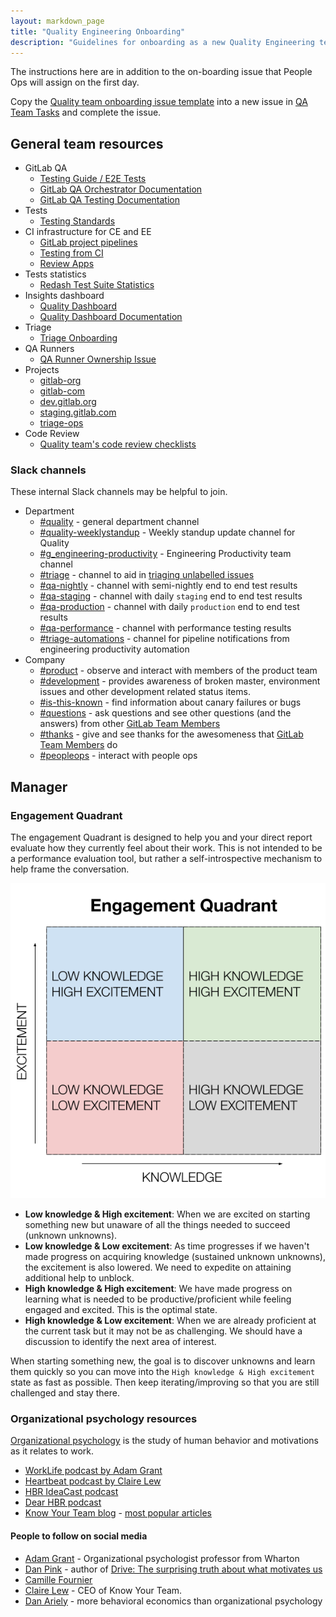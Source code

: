 ```yaml
---
layout: markdown_page
title: "Quality Engineering Onboarding"
description: "Guidelines for onboarding as a new Quality Engineering team member"
---
```


The instructions here are in addition to the on-boarding issue that People Ops will assign on the first day.

Copy the [Quality team onboarding issue template](https://gitlab.com/gitlab-org/quality/team-tasks/blob/master/.gitlab/issue_templates/Onboarding.md)
into a new issue in [QA Team Tasks](https://gitlab.com/gitlab-org/quality/team-tasks/issues/new)
and complete the issue.

## General team resources

* GitLab QA
  * [Testing Guide / E2E Tests](https://docs.gitlab.com/ee/development/testing_guide/end_to_end)
  * [GitLab QA Orchestrator Documentation](https://gitlab.com/gitlab-org/gitlab-qa/blob/master/README.md)
  * [GitLab QA Testing Documentation](https://gitlab.com/gitlab-org/gitlab-qa/blob/master/README.md#documentation)
* Tests
  * [Testing Standards](https://docs.gitlab.com/ee/development/testing_guide/index.html)
* CI infrastructure for CE and EE
  * [GitLab project pipelines](https://docs.gitlab.com/ee/development/pipelines.html) 
  * [Testing from CI](https://docs.gitlab.com/ee/development/testing_guide/ci.html)
  * [Review Apps](https://docs.gitlab.com/ee/development/testing_guide/review_apps.html)
* Tests statistics
  * [Redash Test Suite Statistics](https://redash.gitlab.com/dashboard/test-suite-statistics)
* Insights dashboard
  * [Quality Dashboard](http://quality-dashboard.gitlap.com/)
  * [Quality Dashboard Documentation](https://gitlab.com/gitlab-org/gitlab-insights/blob/master/README.md)
* Triage
    * [Triage Onboarding](/handbook/engineering/quality/triage-operations/onboarding/)
* QA Runners
  * [QA Runner Ownership Issue](https://gitlab.com/gitlab-org/gitlab-qa/issues/261)
* Projects
  * [gitlab-org](https://gitlab.com/gitlab-org)
  * [gitlab-com](https://gitlab.com/gitlab-com)
  * [dev.gitlab.org](https://dev.gitlab.org)
  * [staging.gitlab.com](https://staging.gitlab.com)
  * [triage-ops](https://gitlab.com/gitlab-org/quality/triage-ops)
* Code Review
  * [Quality team's code review checklists](https://gitlab.com/gitlab-org/quality/code-review-checklists)

### Slack channels

These internal Slack channels may be helpful to join.

* Department
  * [#quality](https://gitlab.slack.com/messages/C3JJET4Q6) - general department channel
  * [#quality-weeklystandup](https://gitlab.slack.com/messages/CGZQCTU8J) - Weekly standup update channel for Quality
  * [#g_engineering-productivity](https://gitlab.slack.com/messages/CMA7DQJRX) - Engineering Productivity team channel
  * [#triage](https://gitlab.slack.com/messages/C39HX5TRV) - channel to aid in [triaging unlabelled issues](/handbook/engineering/quality/triage-operations/#newly-created-unlabelled-issues-requiring-first-triage)
  * [#qa-nightly](https://gitlab.slack.com/messages/CGLMP1G7M) - channel with semi-nightly end to end test results
  * [#qa-staging](https://gitlab.slack.com/messages/CBS3YKMGD) - channel with daily `staging` end to end test results
  * [#qa-production](https://gitlab.slack.com/messages/CCNNKFP8B) - channel with daily `production` end to end test results
  * [#qa-performance](https://gitlab.slack.com/messages/CH8J9EG49) - channel with performance testing results
  * [#triage-automations](https://gitlab.slack.com/messages/CLCKT26JH) - channel for pipeline notifications from engineering productivity automation
* Company
  * [#product](https://gitlab.slack.com/messages/C0NFPSFA8) - observe and interact with members of the product team
  * [#development](https://gitlab.slack.com/messages/C02PF508L) - provides awareness of broken master, environment issues and other development related status items.
  * [#is-this-known](https://gitlab.slack.com/messages/CETG54GQ0) - find information about canary failures or bugs
  * [#questions](https://gitlab.slack.com/messages/C0AR2KW4B) - ask questions and see other questions (and the answers) from other [GitLab Team Members](/handbook/communication/top-misused-terms/)
  * [#thanks](https://gitlab.slack.com/messages/C038E3Q6L) - give and see thanks for the awesomeness that [GitLab Team Members](/handbook/communication/top-misused-terms/) do
  * [#peopleops](https://gitlab.slack.com/messages/C0SNC8F2N) - interact with people ops

## Manager

### Engagement Quadrant

The engagement Quadrant is designed to help you and your direct report evaluate how they currently feel about their work.
This is not intended to be a performance evaluation tool, but rather a self-introspective mechanism to help frame the conversation.

![engagement-quadrant.png](engagement-quadrant.png)

* **Low knowledge & High excitement**: When we are excited on starting something new but unaware of all the things needed to succeed (unknown unknowns).
* **Low knowledge & Low excitement**: As time progresses if we haven't made progress on acquiring knowledge (sustained unknown unknowns), the excitement is also lowered. We need to expedite on attaining additional help to unblock.
* **High knowledge & High excitement**: We have made progress on learning what is needed to be productive/proficient while feeling engaged and excited. This is the optimal state.
* **High knowledge & Low excitement**: When we are already proficient at the current task but it may not be as challenging. We should have a discussion to identify the next area of interest.

When starting something new, the goal is to discover unknowns and learn them quickly so you can move into the `High knowledge & High excitement` state as fast as possible. Then keep iterating/improving so that you are still challenged and stay there.

### Organizational psychology resources

[Organizational psychology](https://en.wikipedia.org/wiki/Industrial_and_organizational_psychology) is the study of human behavior and motivations as it relates to work.

- [WorkLife podcast by Adam Grant](https://podcasts.apple.com/us/podcast/worklife-with-adam-grant/id1346314086?mt=2)
- [Heartbeat podcast by Claire Lew](https://knowyourteam.com/blog/podcast/)
- [HBR IdeaCast podcast](https://hbr.org/2018/01/podcast-ideacast)
- [Dear HBR podcast](https://hbr.org/2018/01/podcast-dear-hbr)
- [Know Your Team blog](https://knowyourteam.com/blog/) - [most popular articles](https://knowyourteam.com/blog/our-most-popular-articles/)

#### People to follow on social media

- [Adam Grant](https://twitter.com/AdamMGrant) - Organizational psychologist professor from Wharton
- [Dan Pink](https://twitter.com/DanielPink) - author of [Drive: The surprising truth about what motivates us](https://www.amazon.com/Drive-Surprising-Truth-About-Motivates/dp/1594484805)
- [Camille Fournier](https://twitter.com/skamille)
- [Claire Lew](https://twitter.com/clairejlew) - CEO of Know Your Team.
- [Dan Ariely](https://twitter.com/danariely) - more behavioral economics than organizational psychology

